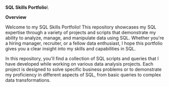 **SQL Skills Portfolio**\

**Overview**

Welcome to my SQL Skills Portfolio! This repository showcases my SQL expertise through a variety of projects and scripts that demonstrate my ability to analyze, manage, and manipulate data using SQL. Whether you're a hiring manager, recruiter, or a fellow data enthusiast, I hope this portfolio gives you a clear insight into my skills and capabilities in SQL.

In this repository, you'll find a collection of SQL scripts and queries that I have developed while working on various data analysis projects. Each project is designed to solve specific business problems or to demonstrate my proficiency in different aspects of SQL, from basic queries to complex data transformations.
